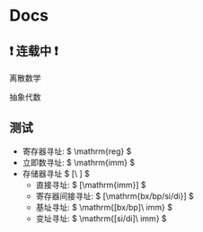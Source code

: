 # Docs

## ❗ 连载中 ❗
  离散数学
  
  抽象代数

## 测试

<script src="https://polyfill.io/v3/polyfill.min.js?features=es6"></script>
<script id="MathJax-script" async src="https://cdn.jsdelivr.net/npm/mathjax@3/es5/tex-mml-chtml.js"></script>

- 寄存器寻址: $ \mathrm{reg} $
- 立即数寻址: $ \mathrm{imm} $
- 存储器寻址 $ [\ ] $
  - 直接寻址: $ [\mathrm{imm}] $
  - 寄存器间接寻址: $ [\mathrm{bx/bp/si/di}] $
  - 基址寻址: $ \mathrm{[bx/bp]\ imm} $
  - 变址寻址: $ \mathrm{[si/di]\ imm} $
